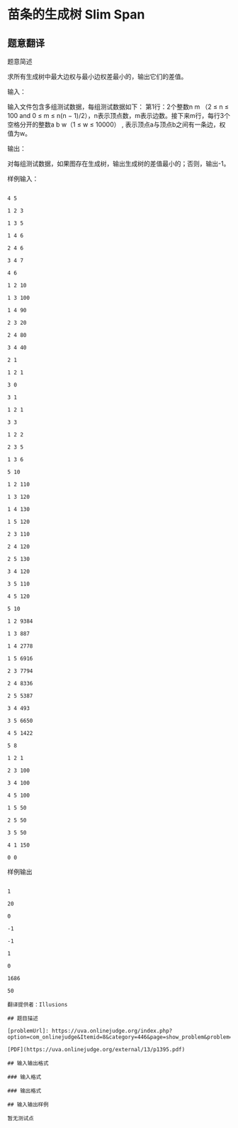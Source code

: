 # 苗条的生成树 Slim Span

## 题意翻译

题意简述

求所有生成树中最大边权与最小边权差最小的，输出它们的差值。

输入：

输入文件包含多组测试数据，每组测试数据如下： 第1行：2个整数n m （2 ≤ n ≤ 100 and 0 ≤ m ≤ n(n − 1)/2），n表示顶点数，m表示边数。接下来m行，每行3个空格分开的整数a b w（1 ≤ w ≤ 10000） , 表示顶点a与顶点b之间有一条边，权值为w。

输出：

对每组测试数据，如果图存在生成树，输出生成树的差值最小的；否则，输出-1。

样例输入：

```

4 5

1 2 3

1 3 5

1 4 6

2 4 6

3 4 7

4 6

1 2 10

1 3 100

1 4 90

2 3 20

2 4 80

3 4 40

2 1

1 2 1

3 0

3 1

1 2 1

3 3

1 2 2

2 3 5

1 3 6

5 10

1 2 110

1 3 120

1 4 130

1 5 120

2 3 110

2 4 120

2 5 130

3 4 120

3 5 110

4 5 120

5 10

1 2 9384

1 3 887

1 4 2778

1 5 6916

2 3 7794

2 4 8336

2 5 5387

3 4 493

3 5 6650

4 5 1422

5 8

1 2 1

2 3 100

3 4 100

4 5 100

1 5 50

2 5 50

3 5 50

4 1 150

0 0

```

样例输出

```

1

20

0

-1

-1

1

0

1686

50

翻译提供者：Illusions

## 题目描述

[problemUrl]: https://uva.onlinejudge.org/index.php?option=com_onlinejudge&Itemid=8&category=446&page=show_problem&problem=4141

[PDF](https://uva.onlinejudge.org/external/13/p1395.pdf)

## 输入输出格式

### 输入格式

### 输出格式

## 输入输出样例

暂无测试点

